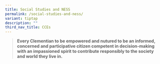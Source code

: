 ```yaml
---
title: Social Studies and NESS
permalink: /social-studies-and-ness/
variant: tiptap
description: ""
third_nav_title: CCEs
---
```

<blockquote>
<p><strong>Every Clementian to be empowered and nutured to be an informed, concerned and participative citizen competent in decision-making with an impassioned spirit to contribute responsibly to the society and world they live in.</strong>
</p>
</blockquote>
<p></p>
<p></p>
